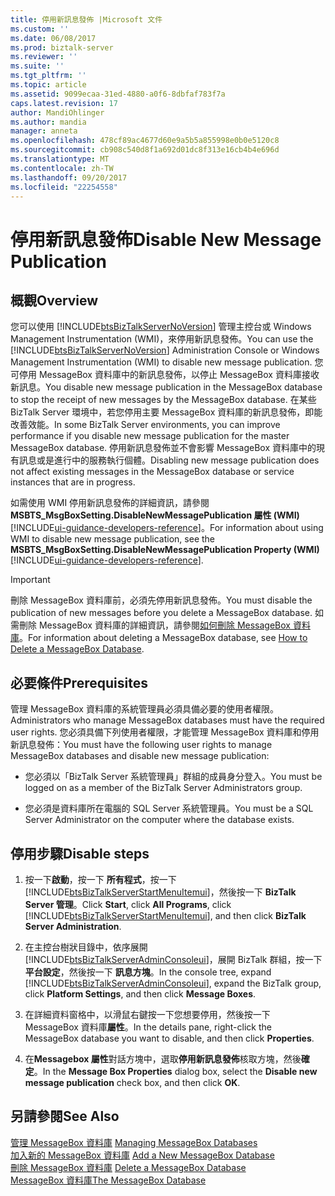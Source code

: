 ```yaml
---
title: 停用新訊息發佈 |Microsoft 文件
ms.custom: ''
ms.date: 06/08/2017
ms.prod: biztalk-server
ms.reviewer: ''
ms.suite: ''
ms.tgt_pltfrm: ''
ms.topic: article
ms.assetid: 9099ecaa-31ed-4880-a0f6-8dbfaf783f7a
caps.latest.revision: 17
author: MandiOhlinger
ms.author: mandia
manager: anneta
ms.openlocfilehash: 478cf89ac4677d60e9a5b5a855998e0b0e5120c8
ms.sourcegitcommit: cb908c540d8f1a692d01dc8f313e16cb4b4e696d
ms.translationtype: MT
ms.contentlocale: zh-TW
ms.lasthandoff: 09/20/2017
ms.locfileid: "22254558"
---
```

# <a name="disable-new-message-publication"></a><span data-ttu-id="4cebe-102">停用新訊息發佈</span><span class="sxs-lookup"><span data-stu-id="4cebe-102">Disable New Message Publication</span></span>

## <a name="overview"></a><span data-ttu-id="4cebe-103">概觀</span><span class="sxs-lookup"><span data-stu-id="4cebe-103">Overview</span></span>
<span data-ttu-id="4cebe-104">您可以使用 [!INCLUDE[btsBizTalkServerNoVersion](../includes/btsbiztalkservernoversion-md.md)] 管理主控台或 Windows Management Instrumentation (WMI)，來停用新訊息發佈。</span><span class="sxs-lookup"><span data-stu-id="4cebe-104">You can use the [!INCLUDE[btsBizTalkServerNoVersion](../includes/btsbiztalkservernoversion-md.md)] Administration Console or Windows Management Instrumentation (WMI) to disable new message publication.</span></span> <span data-ttu-id="4cebe-105">您可停用 MessageBox 資料庫中的新訊息發佈，以停止 MessageBox 資料庫接收新訊息。</span><span class="sxs-lookup"><span data-stu-id="4cebe-105">You disable new message publication in the MessageBox database to stop the receipt of new messages by the MessageBox database.</span></span> <span data-ttu-id="4cebe-106">在某些 BizTalk Server 環境中，若您停用主要 MessageBox 資料庫的新訊息發佈，即能改善效能。</span><span class="sxs-lookup"><span data-stu-id="4cebe-106">In some BizTalk Server environments, you can improve performance if you disable new message publication for the master MessageBox database.</span></span> <span data-ttu-id="4cebe-107">停用新訊息發佈並不會影響 MessageBox 資料庫中的現有訊息或是進行中的服務執行個體。</span><span class="sxs-lookup"><span data-stu-id="4cebe-107">Disabling new message publication does not affect existing messages in the MessageBox database or service instances that are in progress.</span></span>  
  
 <span data-ttu-id="4cebe-108">如需使用 WMI 停用新訊息發佈的詳細資訊，請參閱**MSBTS_MsgBoxSetting.DisableNewMessagePublication 屬性 (WMI)** [!INCLUDE[ui-guidance-developers-reference](../includes/ui-guidance-developers-reference.md)]。</span><span class="sxs-lookup"><span data-stu-id="4cebe-108">For information about using WMI to disable new message publication, see the **MSBTS_MsgBoxSetting.DisableNewMessagePublication Property (WMI)** [!INCLUDE[ui-guidance-developers-reference](../includes/ui-guidance-developers-reference.md)].</span></span>
  
> [!IMPORTANT]
>  <span data-ttu-id="4cebe-109">刪除 MessageBox 資料庫前，必須先停用新訊息發佈。</span><span class="sxs-lookup"><span data-stu-id="4cebe-109">You must disable the publication of new messages before you delete a MessageBox database.</span></span> <span data-ttu-id="4cebe-110">如需刪除 MessageBox 資料庫的詳細資訊，請參閱[如何刪除 MessageBox 資料庫](../core/how-to-delete-a-messagebox-database.md)。</span><span class="sxs-lookup"><span data-stu-id="4cebe-110">For information about deleting a MessageBox database, see [How to Delete a MessageBox Database](../core/how-to-delete-a-messagebox-database.md).</span></span>  
  
## <a name="prerequisites"></a><span data-ttu-id="4cebe-111">必要條件</span><span class="sxs-lookup"><span data-stu-id="4cebe-111">Prerequisites</span></span>  
 <span data-ttu-id="4cebe-112">管理 MessageBox 資料庫的系統管理員必須具備必要的使用者權限。</span><span class="sxs-lookup"><span data-stu-id="4cebe-112">Administrators who manage MessageBox databases must have the required user rights.</span></span> <span data-ttu-id="4cebe-113">您必須具備下列使用者權限，才能管理 MessageBox 資料庫和停用新訊息發佈：</span><span class="sxs-lookup"><span data-stu-id="4cebe-113">You must have the following user rights to manage MessageBox databases and disable new message publication:</span></span>  
  
-   <span data-ttu-id="4cebe-114">您必須以「BizTalk Server 系統管理員」群組的成員身分登入。</span><span class="sxs-lookup"><span data-stu-id="4cebe-114">You must be logged on as a member of the BizTalk Server Administrators group.</span></span>  
  
-   <span data-ttu-id="4cebe-115">您必須是資料庫所在電腦的 SQL Server 系統管理員。</span><span class="sxs-lookup"><span data-stu-id="4cebe-115">You must be a SQL Server Administrator on the computer where the database exists.</span></span>  
  
## <a name="disable-steps"></a><span data-ttu-id="4cebe-116">停用步驟</span><span class="sxs-lookup"><span data-stu-id="4cebe-116">Disable steps</span></span>
  
1.  <span data-ttu-id="4cebe-117">按一下**啟動**，按一下 **所有程式**，按一下  [!INCLUDE[btsBizTalkServerStartMenuItemui](../includes/btsbiztalkserverstartmenuitemui-md.md)]，然後按一下  **BizTalk Server 管理**。</span><span class="sxs-lookup"><span data-stu-id="4cebe-117">Click **Start**, click **All Programs**, click [!INCLUDE[btsBizTalkServerStartMenuItemui](../includes/btsbiztalkserverstartmenuitemui-md.md)], and then click **BizTalk Server Administration**.</span></span>  
  
2.  <span data-ttu-id="4cebe-118">在主控台樹狀目錄中，依序展開[!INCLUDE[btsBizTalkServerAdminConsoleui](../includes/btsbiztalkserveradminconsoleui-md.md)]，展開 BizTalk 群組，按一下**平台設定**，然後按一下 **訊息方塊**。</span><span class="sxs-lookup"><span data-stu-id="4cebe-118">In the console tree, expand [!INCLUDE[btsBizTalkServerAdminConsoleui](../includes/btsbiztalkserveradminconsoleui-md.md)], expand the BizTalk group, click **Platform Settings**, and then click **Message Boxes**.</span></span>  
  
3.  <span data-ttu-id="4cebe-119">在詳細資料窗格中，以滑鼠右鍵按一下您想要停用，然後按一下 MessageBox 資料庫**屬性**。</span><span class="sxs-lookup"><span data-stu-id="4cebe-119">In the details pane, right-click the MessageBox database you want to disable, and then click **Properties**.</span></span>  
  
4.  <span data-ttu-id="4cebe-120">在**Messagebox 屬性**對話方塊中，選取**停用新訊息發佈**核取方塊，然後**確定**。</span><span class="sxs-lookup"><span data-stu-id="4cebe-120">In the **Message Box Properties** dialog box, select the **Disable new message publication** check box, and then click **OK**.</span></span>  
  
## <a name="see-also"></a><span data-ttu-id="4cebe-121">另請參閱</span><span class="sxs-lookup"><span data-stu-id="4cebe-121">See Also</span></span>  
 <span data-ttu-id="4cebe-122">[管理 MessageBox 資料庫](../core/managing-messagebox-databases.md) </span><span class="sxs-lookup"><span data-stu-id="4cebe-122">[Managing MessageBox Databases](../core/managing-messagebox-databases.md) </span></span>  
 <span data-ttu-id="4cebe-123">[加入新的 MessageBox 資料庫](../core/how-to-add-a-new-messagebox-database.md) </span><span class="sxs-lookup"><span data-stu-id="4cebe-123">[Add a New MessageBox Database](../core/how-to-add-a-new-messagebox-database.md) </span></span>  
 <span data-ttu-id="4cebe-124">[刪除 MessageBox 資料庫](../core/how-to-delete-a-messagebox-database.md) </span><span class="sxs-lookup"><span data-stu-id="4cebe-124">[Delete a MessageBox Database](../core/how-to-delete-a-messagebox-database.md) </span></span>  
 [<span data-ttu-id="4cebe-125">MessageBox 資料庫</span><span class="sxs-lookup"><span data-stu-id="4cebe-125">The MessageBox Database</span></span>](../core/the-messagebox-database.md)